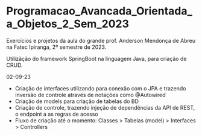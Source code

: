 # Programacao_Avancada_Orientada_a_Objetos_2_Sem_2023
Exercícios e projetos da aula do grande prof. Anderson Mendonça de Abreu na Fatec Ipiranga, 2º semestre de 2023.

Utilizãção do framework SpringBoot na linguagem Java, para criação de CRUD.

02-09-23
- Criação de interfaces utilizando para conexão com o JPA e trazendo inversão de controle através de notações como @Autowired
- Criação de models para criação de tabelas do BD
- Criação de controle, trazendo injeção de dependências da API de REST, o endpoint a as regras de acesso
- Fluxo de criação até o momento: Classes > Tabelas (model) > Interfaces > Controllers
